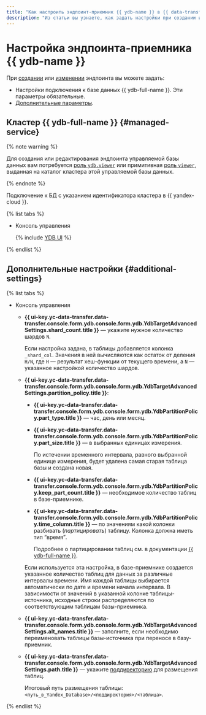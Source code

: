 ```yaml
---
title: "Как настроить эндпоинт-приемник {{ ydb-name }} в {{ data-transfer-full-name }}"
description: "Из статьи вы узнаете, как задать настройки при создании или изменении эндпоинта-приемника {{ ydb-name }} в {{ data-transfer-full-name }}."
---
```


# Настройка эндпоинта-приемника {{ ydb-name }}

При [создании](../index.md#create) или [изменении](../index.md#update) эндпоинта вы можете задать:

* Настройки подключения к базе данных {{ ydb-full-name }}. Эти параметры обязательные.
* [Дополнительные параметры](#additional-settings).

## Кластер {{ ydb-full-name }} {#managed-service}


{% note warning %}

Для создания или редактирования эндпоинта управляемой базы данных вам потребуется [роль `ydb.viewer`](../../../../ydb/security/index.md#ydb-viewer) или примитивная [роль `viewer`](../../../../iam/concepts/access-control/roles.md#viewer), выданная на каталог кластера этой управляемой базы данных.

{% endnote %}


Подключение к БД с указанием идентификатора кластера в {{ yandex-cloud }}.

{% list tabs %}

- Консоль управления

    {% include [YDB UI](../../../../_includes/data-transfer/necessary-settings/ui/yandex-database.md) %}

{% endlist %}

## Дополнительные настройки {#additional-settings}

{% list tabs %}

- Консоль управления

    * **{{ ui-key.yc-data-transfer.data-transfer.console.form.ydb.console.form.ydb.YdbTargetAdvancedSettings.shard_count.title }}** — укажите нужное количество шардов `N`.

        Если настройка задана, в таблицы добавляется колонка `_shard_col`. Значения в ней вычисляются как остаток от деления `H/N`, где `H` — результат хеш-функции от текущего времени, а `N` — указанное настройкой количество шардов.


    * **{{ ui-key.yc-data-transfer.data-transfer.console.form.ydb.console.form.ydb.YdbTargetAdvancedSettings.partition_policy.title }}**:

        * **{{ ui-key.yc-data-transfer.data-transfer.console.form.ydb.console.form.ydb.YdbPartitionPolicy.part_type.title }}** — час, день или месяц.

        * **{{ ui-key.yc-data-transfer.data-transfer.console.form.ydb.console.form.ydb.YdbPartitionPolicy.part_size.title }}** — в выбранных единицах измерения.

            По истечении временного интервала, равного выбранной единице измерения, будет удалена самая старая таблица базы и создана новая.

        * **{{ ui-key.yc-data-transfer.data-transfer.console.form.ydb.console.form.ydb.YdbPartitionPolicy.keep_part_count.title }}** — необходимое количество таблиц в базе-приемнике.

        * **{{ ui-key.yc-data-transfer.data-transfer.console.form.ydb.console.form.ydb.YdbPartitionPolicy.time_column.title }}** — по значениям какой колонки разбивать (_партицировать_) таблицу. Колонка должна иметь тип <q>время</q>.

            
            Подробнее о партицировании таблиц см. в документации [{{ ydb-full-name }}](https://ydb.tech/ru/docs/concepts/datamodel/table#partitioning).


        Если используется эта настройка, в базе-приемнике создается указанное количество таблиц для данных за различные интервалы времени. Имя каждой таблицы выбирается автоматически по дате и времени начала интервала. В зависимости от значений в указанной колонке таблицы-источника, исходные строки распределяются по соответствующим таблицам базы-приемника.

    * **{{ ui-key.yc-data-transfer.data-transfer.console.form.ydb.console.form.ydb.YdbTargetAdvancedSettings.alt_names.title }}** — заполните, если необходимо переименовать таблицы базы-источника при переносе в базу-приемник.

    * **{{ ui-key.yc-data-transfer.data-transfer.console.form.ydb.console.form.ydb.YdbTargetAdvancedSettings.path.title }}** — укажите [поддиректорию](https://ydb.tech/ru/docs/concepts/datamodel/dir) для размещения таблиц.

        Итоговый путь размещения таблицы: `<путь_в_Yandex_Database>/<поддиректория>/<таблица>`.

{% endlist %}
